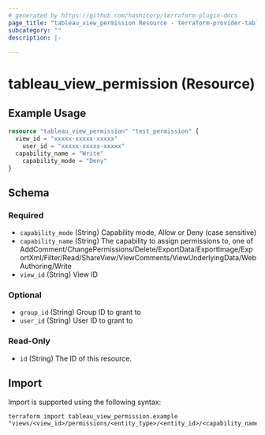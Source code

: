 ```yaml
---
# generated by https://github.com/hashicorp/terraform-plugin-docs
page_title: "tableau_view_permission Resource - terraform-provider-tableau"
subcategory: ""
description: |-
  
---
```


# tableau_view_permission (Resource)



## Example Usage

```terraform
resource "tableau_view_permission" "test_permission" {
  view_id = "xxxxx-xxxxx-xxxxx"
	user_id = "xxxxx-xxxxx-xxxxx"
  capability_name = "Write"
	capability_mode = "Deny"
}
```

<!-- schema generated by tfplugindocs -->
## Schema

### Required

- `capability_mode` (String) Capability mode, Allow or Deny (case sensitive)
- `capability_name` (String) The capability to assign permissions to, one of AddComment/ChangePermissions/Delete/ExportData/ExportImage/ExportXml/Filter/Read/ShareView/ViewComments/ViewUnderlyingData/WebAuthoring/Write
- `view_id` (String) View ID

### Optional

- `group_id` (String) Group ID to grant to
- `user_id` (String) User ID to grant to

### Read-Only

- `id` (String) The ID of this resource.

## Import

Import is supported using the following syntax:

```shell
terraform import tableau_view_permission.example "views/<view_id>/permissions/<entity_type>/<entity_id>/<capability_name>/<capability_mode>"
```
